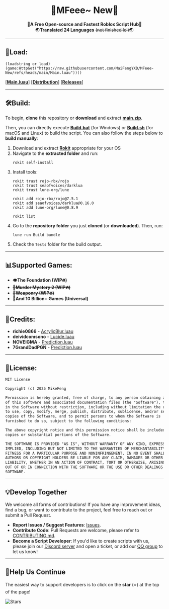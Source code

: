 <div align="center">
    <h1>🎉MFeee~ New🎉</h1>
    🚀<b>A Free Open-source and Fastest Roblox Script Hub</b>🚀
    <br>
    🌏<b>Translated 24 Languages</b> <s>(not finished lol)</s>🌏
</div>

---

## 💾Load:

```luau
(loadstring or load)(game:HttpGet("https://raw.githubusercontent.com/MaiFengYXD/MFeee-New/refs/heads/main/Main.luau"))()
```

[**[Main.luau](./Main.luau)**]  [**[Distribution](./Distribution)**]  [**[Releases](https://github.com/MaiFengYXD/MFeee-New/releases)**]

---

## 🛠️Build:
To begin, **clone** this repository or **download** and extract **[main.zip](https://github.com/MaiFengYXD/MFeee-New/archive/refs/heads/main.zip)**.

Then, you can directly execute **[Build.bat](./Build.bat)** (for Windows) or **[Build.sh](./Build.sh)** (for macOS and Linux) to build the script. You can also follow the steps below to **build manually**:

1. Download and extract **[Rokit](https://github.com/rojo-rbx/rokit/releases)** appropriate for your OS
2. Navigate to the **extracted folder** and run:
    ```
    rokit self-install
    ```
3. Install tools:
    ```
    rokit trust rojo-rbx/rojo
    rokit trust seaofvoices/darklua
    rokit trust lune-org/lune

    rokit add rojo-rbx/rojo@7.5.1
    rokit add seaofvoices/darklua@0.16.0
    rokit add lune-org/lune@0.8.9

    rokit list
    ```
4. Go to the **repository folder** you just **cloned** (or **downloaded**). Then, run:
    ```
    lune run Build bundle
    ```
5. Check the `Tests` folder for the build output.

---

## 📊Supported Games:
+ **👁️The Foundation (WIP🔥)**
+ **~~🔪Murder Mystery 2 (WIP🔥)~~**
+ **~~🔫Weaponry (WIP🔥)~~**
+ **🧩And 10 Billion+ Games (Universal)**

---

## 🙏Credits:
+ **richie0866** - [AcrylicBlur.luau](./Src/Utils/Gui/AcrylicBlur.luau)
+ **deividcomsono** - [Lucide.luau](./Src/Utils/Gui/Lucide.luau)
+ **NOVEIGMA** - [Prediction.luau](./Src/Utils/Prediction.luau)
+ **7GrandDadPGN** - [Prediction.luau](./Src/Utils/Prediction.luau)

---

## 📝License:
```txt
MIT License

Copyright (c) 2025 MikeFeng

Permission is hereby granted, free of charge, to any person obtaining a copy
of this software and associated documentation files (the "Software"), to deal
in the Software without restriction, including without limitation the rights
to use, copy, modify, merge, publish, distribute, sublicense, and/or sell
copies of the Software, and to permit persons to whom the Software is
furnished to do so, subject to the following conditions:

The above copyright notice and this permission notice shall be included in all
copies or substantial portions of the Software.

THE SOFTWARE IS PROVIDED "AS IS", WITHOUT WARRANTY OF ANY KIND, EXPRESS OR
IMPLIED, INCLUDING BUT NOT LIMITED TO THE WARRANTIES OF MERCHANTABILITY,
FITNESS FOR A PARTICULAR PURPOSE AND NONINFRINGEMENT. IN NO EVENT SHALL THE
AUTHORS OR COPYRIGHT HOLDERS BE LIABLE FOR ANY CLAIM, DAMAGES OR OTHER
LIABILITY, WHETHER IN AN ACTION OF CONTRACT, TORT OR OTHERWISE, ARISING FROM,
OUT OF OR IN CONNECTION WITH THE SOFTWARE OR THE USE OR OTHER DEALINGS IN THE
SOFTWARE.
```

---

## 💡Develop Together
We welcome all forms of contributions! If you have any improvement ideas, find a bug, or want to contribute to the project, feel free to reach out or submit a Pull Request.

+ **Report Issues / Suggest Features**: [Issues](https://github.com/MaiFengYXD/MFeee-New/issues).
+ **Contribute Code**: Pull Requests are welcome, please refer to [CONTRIBUTING.md](./CONTRIBUTING.md).
+ **Become a Script Developer**: If you'd like to create scripts with us, please join our [Discord server](https://discord.gg/YBQUd8X8PK) and open a ticket, or add our [QQ group](https://qm.qq.com/q/T5SGKuVmgO) to let us know!

---

## 🎁Help Us Continue
The easiest way to support developers is to click on the **star** (⭐) at the top of the page!

![Stars](https://api.star-history.com/svg?repos=MaiFengYXD/MFeee-New&Date)
